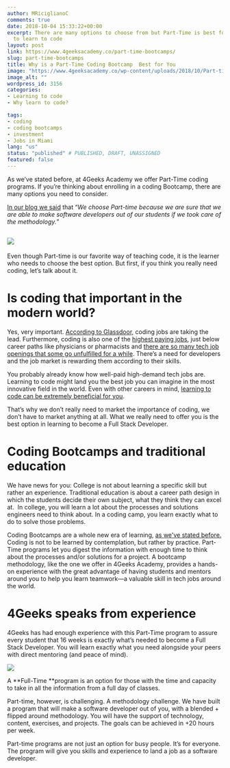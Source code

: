 ```yaml
---
author: MRiciglianoC
comments: true
date: 2018-10-04 15:33:22+00:00
excerpt: There are many options to choose from but Part-Time is best for whoever wants
  to learn to code
layout: post
link: https://www.4geeksacademy.co/part-time-bootcamps/
slug: part-time-bootcamps
title: Why is a Part-Time Coding Bootcamp  Best for You
image: "https://www.4geeksacademy.co/wp-content/uploads/2018/10/Part-time-coding-bootcamp-1.png"
image_alt: ""
wordpress_id: 3156
categories:
- Learning to code
- Why learn to code?

tags:
- coding
- coding bootcamps
- investment
- Jobs in Miami
lang: "us"
status: "published" # PUBLISHED, DRAFT, UNASSIGNED
featured: false
---
```


As we’ve stated before, at 4Geeks Academy we offer Part-Time coding programs. If you’re thinking about enrolling in a coding Bootcamp, there are many options you need to consider.

[In our blog we said](/truth-behind-part-time-education/) that “_We choose Part-time because we are sure that we are able to make software developers out of our students if we took care of the methodology._”


## ![](/wp-content/uploads/2018/10/imagen.png)


Even though Part-time is our favorite way of teaching code, it is the learner who needs to choose the best option. But first, if you think you really need coding, let’s talk about it.


# Is coding that important in the modern world?


Yes, very important. [According to Glassdoor,](https://www.glassdoor.com/blog/best-jobs-in-america-2018/) coding jobs are taking the lead. Furthermore, coding is also one of the [highest paying jobs](https://www.glassdoor.com/List/Highest-Paying-Jobs-LST_KQ0,19.htm), just below career paths like physicians or pharmacists and [there are so many tech job openings that some go unfulfilled for a while](https://www.cmswire.com/information-management/why-there-are-so-many-unfilled-it-jobs/). There’s a need for developers and the job market is rewarding them according to their skills.  

You probably already know how well-paid high-demand tech jobs are. Learning to code might land you the best job you can imagine in the most innovative field in the world. Even with other careers in mind, [learning to code can be extremely beneficial for you](https://www.theguardian.com/careers/careers-blog/2015/apr/14/coding-isnt-just-for-the-next-zuckerberg-it-can-help-dentists-too). 

That’s why we don’t really need to market the importance of coding, we don’t have to market anything at all. What we really need to offer you is the best option in learning to become a Full Stack Developer.


# Coding Bootcamps and traditional education


We have news for you: College is not about learning a specific skill but rather an experience. Traditional education is about a career path design in which the students decide their own subject, what they think they can excel at.  In college, you will learn a lot about the processes and solutions engineers need to think about. In a coding camp, you learn exactly what to do to solve those problems. 

Coding Bootcamps are a whole new era of learning, [as we've stated before.](/turnaround-education-traditions-4geeks-academy/) Coding is not to be learned by contemplation, but rather by practice. Part-Time programs let you digest the information with enough time to think about the processes and/or solutions for a project. A bootcamp methodology, like the one we offer in 4Geeks Academy, provides a hands-on experience with the great advantage of having students and mentors around you to help you learn teamwork—a valuable skill in tech jobs around the world.


# 4Geeks speaks from experience


4Geeks has had enough experience with this Part-Time program to assure every student that 16 weeks is exactly what’s needed to become a Full Stack Developer. You will learn exactly what you need alongside your peers with direct mentoring (and peace of mind).

![](/wp-content/uploads/2018/10/IMG-20180818-WA0019-300x225.jpg)

A **Full-Time **program is an option for those with the time and capacity to take in all the information from a full day of classes.

Part-time, however, is challenging. A methodology challenge. We have built a program that will make a software developer out of you, with a blended + flipped around methodology. You will have the support of technology, content, exercises, and projects. The goals can be achieved in +20 hours per week.

Part-time programs are not just an option for busy people. It’s for everyone. The program will give you skills and experience to land a job as a software developer. 
